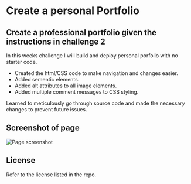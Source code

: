 # Create a personal Portfolio

## Create a professional portfolio given the instructions in challenge 2

In this weeks challenge I will build and deploy personal porfolio with no starter code.

- Created the html/CSS code to make navigation and changes easier.
- Added sementic elements.
- Added alt attributes to all image elements.
- Added multiple comment messages to CSS styling.

Learned to meticulously go through source code and made the necessary changes to prevent future issues.

## Screenshot of page

![Page screenshot](./Assets/01-html-css-git-homework-demo.png)


## License

Refer to the license listed in the repo.